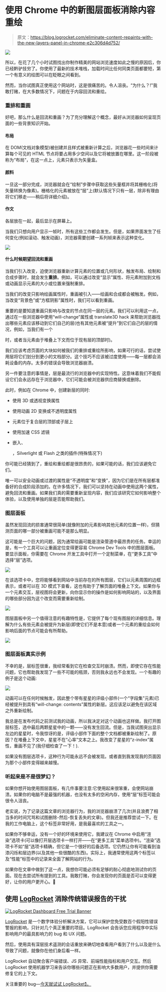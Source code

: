 # 使用 Chrome 中的新图层面板消除内容重绘

> 原文：<https://blog.logrocket.com/eliminate-content-repaints-with-the-new-layers-panel-in-chrome-e2c306d4d752/>

![](img/ad1fc75844ac47a773795df409cebdb2.png)

所以，在花了几个小时试图找出你制作精美的网站浏览速度如此之慢的原因后，你已经黔驴技穷了。你使用了最新的技术堆栈，加载时间比任何同类页面都要短，第一个有意义的绘图可以在眨眼之间看到。

然而，当你试图真正使用这个网站时，这是很痛苦的。令人沮丧。“为什么？!"我敢打赌，在大多数情况下，问题在于内容回流和重绘。

### 重排和重画

好吧，那么什么是回流和重画？为了充分理解这个概念，最好从浏览器如何呈现页面的一些背景知识开始。

#### 布局

在 DOM(文档对象模型)被创建并且样式被重新计算之后，浏览器花一些时间来计算每个可见的 HTML 节点将要占用多少空间以及它将被放置在哪里。这一阶段被称为“布局”，在这一点上，元素只表示为矢量盒。

#### 颜料

一旦这一部分完成，浏览器就会在“绘制”步骤中获取这些矢量框并将其栅格化(将矢量转换为像素)。栅格化的元素被放在“层”上(默认情况下只有一层，除非有理由将它们移走——稍后将详细介绍)。

#### 作文

各层放在一起，最后显示在屏幕上。

当我们只想向用户显示一帧时，所有这些工作都会发生。但是，如果界面发生了任何变化(例如滚动、触发动画)，浏览器需要创建一系列帧来表示这种变化。

[![](img/94b3e0f84b30cb0d321f60471481ab64.png)](https://logrocket.com/signup/)

#### 什么时候期望回流和重画

当我们引入改变，迫使浏览器重新计算元素的位置或几何形状，触发布局、绘制和合成步骤时，就会发生**重排**。例如，可以通过改变“显示”属性、将元素附加到文档或动画显示元素的大小或位置来强制重排。

当我们的改变只影响绘画属性时，重画被引入——绘画和合成都会被触发。例如，当改变“背景色”或“方框阴影”属性时，我们可以看到重画。

重要的是要知道重画只影响与改变的节点在同一层的元素。我们可以利用这一点，通过在一些浏览器中使用“will-change”属性或 translate3D hack 来帮助浏览器找出哪些元素应该移动到它们自己的层(也有其他元素被“提升”到它们自己的层的情况，例如，当我们有一个

<canvas>时，或者当元素由于堆叠上下文而位于现有层的顶部时)。</canvas>

我们应该考虑页面的大块如何被我们的重排或重绘所影响，如果可行的话，尝试使用层将它们划分到更小的文档部分。这个技巧不应该被过度使用——每一层都会消耗设备的内存。太多的错误会导致浏览器崩溃。

另一件要注意的事情是，层是最流行的浏览器中的实现特性。这意味着我们不能假设它们会永远存在于浏览器中，它们可能会被浏览器供应商替换或删除。

此时，例如在 Chrome 中，创建新层的同时:

*   使用 3D 或透视变换属性
*   使用动画 2D 变换或不透明度属性
*   元素位于复合层的顶部或子层上
*   使用加速 CSS 滤镜
*   嵌入、

    <canvas>，Silverlight 或 Flash 之类的插件(特殊情况下)</canvas> 

你可能已经猜到了，重绘和重绘都是很昂贵的，如果可能的话，我们应该避免它们。

唯一可以安全动画或过渡的属性是“不透明度”和“变换”，因为它们是在所有层都准备好的合成阶段添加的。在许多情况下，我们可以坚持在动画中使用这两个属性，避免回流和重画。如果我们真的需要重新呈现内容，我们应该研究它如何影响整个体验，以及使用单独的层是否能帮助我们。

### 图层面板

虽然发现回流的损害通常很简单(就像附加的元素影响其他元素的位置一样)，但猜测页面的哪一部分被重画可能不是那么明显。

这可能是一个巨大的问题，因为通常绘画可能是渲染管道中最昂贵的任务。幸运的是，有一个工具可以让重画定位变得更容易 Chrome Dev Tools 中的图层面板。要显示面板，你需要在 Chrome 开发工具中打开一个定制菜单，在“更多工具”中选择“层”选项。

![](img/d821670ee6992b0bafc2301a04bf5ad5.png)

在该选项卡中，您将能够看到网站中当前存在的所有图层，它们以元素周围的边框表示，或者可以在 3D 模式下查看，这也有助于了解页面的堆叠上下文。如果你与一个元素交互，层视图将会更新，向你显示你的操作是如何影响网站的，以及界面的哪些部分因为这个改变而需要重新绘制。

![](img/deef3e67a975aaea25b58322cbf4bbcd.png)

图层面板中另一个值得注意的有趣特性是，它提供了每个现有图层的详细信息。理解为什么有些元素会被提升为新层(即使它们不是本意)或者一个元素的重绘会如何影响后面的节点可能会有所帮助。

![](img/f710b78d22b4e91613d16324cca2d92b.png)

### 图层面板真实示例

不幸的是，层标签很重，我经常看到它在检查交互时崩溃。然而，即使它存在性能问题，它也帮助我发现了一些不可能的瓶颈，否则我永远也不会发现。一个有趣的例子是这个动画:

![](img/a44490975d0579ab1bf4e62afb130d8d.png)

动画可以在任何时候触发，因此整个带有星星的评级小部件(一个“字段集”元素)已经被提升到具有“will-change: contents”属性的新层。这应该足以避免在该区域之外重新绘制。

我总是在发布代码之前测试我的动画，所以我决定对这个动画也这样做。我打开图层标签，选中最后两颗星星中的一颗——没有发生回流。但是，当我试图突出显示左边的星星时，令我惊讶的是，评级小部件下面的整个文档都被重新绘制了。原因？在堆叠上下文中，星星不在“心率”文本之上。我改变了星星的“z-index”属性，重画不见了(我仔细检查了一下！).

如果没有图层选项卡，这种行为可能永远不会被发现。或者直到我发现我的页面因为那个小部件变得越来越慢。

### 听起来是不是很梦幻？

如果你想开始使用图层面板，有几件事要注意:它使用起来很笨重，会使网站崩溃。如果你的电脑不是最强的机器，也没有太多的空闲内存，使用“层”标签可能会很令人沮丧。

老实说，为了记录这篇文章的浏览器行为，我的浏览器崩溃了几次(并且浪费了相当多的时间咒骂和试图删除-然后-恢复丢失的文章)。但我还是推荐尝试一下。在我的工作电脑上，这个标签非常好用，是我最喜欢的工具之一。

如果你不够幸运，没有一个好的环境来使用它，我建议在 Chrome 中启用“渲染”选项卡(可以像打开层选项卡一样打开——在“更多工具”菜单选项中)。“渲染”选项卡不如“层”选项卡精确，但它是一个很好的后备选项。它仍然让你有可能看到油漆闪烁和层边界(以及其他一些很酷的东西)。实际上，我通常使用这两个标签以及“性能”标签中的记录来全面了解网站的行为。

如果你在文章中做到了这一点，我想你可能必须有足够的耐心彻底地测试你的页面。现在去尝试所有提到的工具。我敢打赌，你会发现你的页面是否可以变得更好，让你的用户更开心。🙂

## 使用 [LogRocket](https://lp.logrocket.com/blg/signup) 消除传统错误报告的干扰

[![LogRocket Dashboard Free Trial Banner](img/d6f5a5dd739296c1dd7aab3d5e77eeb9.png)](https://lp.logrocket.com/blg/signup)

[LogRocket](https://lp.logrocket.com/blg/signup) 是一个数字体验分析解决方案，它可以保护您免受数百个假阳性错误警报的影响，只针对几个真正重要的项目。LogRocket 会告诉您应用程序中实际影响用户的最具影响力的 bug 和 UX 问题。

然后，使用具有深层技术遥测的会话重放来确切地查看用户看到了什么以及是什么导致了问题，就像你在他们身后看一样。

LogRocket 自动聚合客户端错误、JS 异常、前端性能指标和用户交互。然后 LogRocket 使用机器学习来告诉你哪些问题正在影响大多数用户，并提供你需要修复它的上下文。

关注重要的 bug—[今天就试试 LogRocket】。](https://lp.logrocket.com/blg/signup-issue-free)